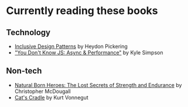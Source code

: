 # Currently reading these books

## Technology
- [Inclusive Design Patterns](https://www.smashingmagazine.com/books/#inclusive-design-patterns) by Heydon Pickering
- ["You Don't Know JS: Async & Performance"](https://github.com/getify/You-Dont-Know-JS/blob/master/async%20%26%20performance/README.md) by Kyle Simpson

## Non-tech
- [Natural Born Heroes: The Lost Secrets of Strength and Endurance](https://www.amazon.co.uk/dp/B00IUPM66S/ref=dp-kindle-redirect?_encoding=UTF8&btkr=1) by Christopher McDougall
- [Cat's Cradle](https://en.wikipedia.org/wiki/Cat%27s_Cradle) by Kurt Vonnegut
